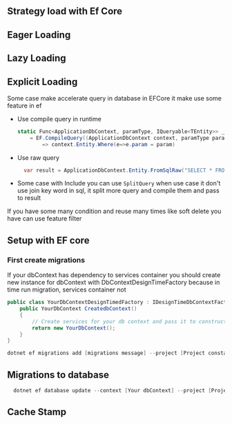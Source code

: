 ## Strategy load with Ef Core


## Eager Loading


## Lazy Loading


## Explicit Loading


Some case make accelerate query in database in EFCore it make use some feature in ef

- Use compile query in runtime
    ```csharp
    static Func<ApplicationDbContext, paramType, IQueryable<TEntity>> _getEntityBeParam
        = EF.CompileQuery((ApplicationDbContext context, paramType param)) 
            => context.Entity.Where(e=>e.param = param)
    ```
- Use raw query
  ```csharp
    var result = ApplicationDbContext.Entity.FromSqlRaw("SELECT * FROM Entity").ToList()
    ```
- Some case with Include you can use <code>SplitQuery</code> when use case it don't use join key word in sql, it split more query and compile them and pass to result


If you have some many condition and reuse many times like soft delete you have can use feature filter




## Setup with EF core
### First create migrations
If your dbContext has dependency to services container you should create new instance for dbContext with DbContextDesignTimeFactory because in time run migration, services container not
```csharp
public class YourDbContextDesignTimedFactory : IDesignTimeDbContextFactory<YourdbContext>{
    public YourDbContext CreatedbContext()
    {
        // Create services for your db context and pass it to constructer
        return new YourDbContext();
    }
}
```

```csharp
dotnet ef migrations add [migrations message] --project [Project constains dbContext] --startup-project [Project constains startup file] --context [Your dbContext] --output-dir [Folder will constains migrations]
```

## Migrations to database


```csharp
  dotnet ef database update --context [Your dbContext] --project [Project constains your DbContext] --startup-project [Project constains startup file]
```

##  Cache Stamp


